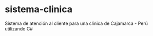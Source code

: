 # sistema-clinica
Sistema de atención al cliente para una clinica de Cajamarca - Perú utilizando C#
